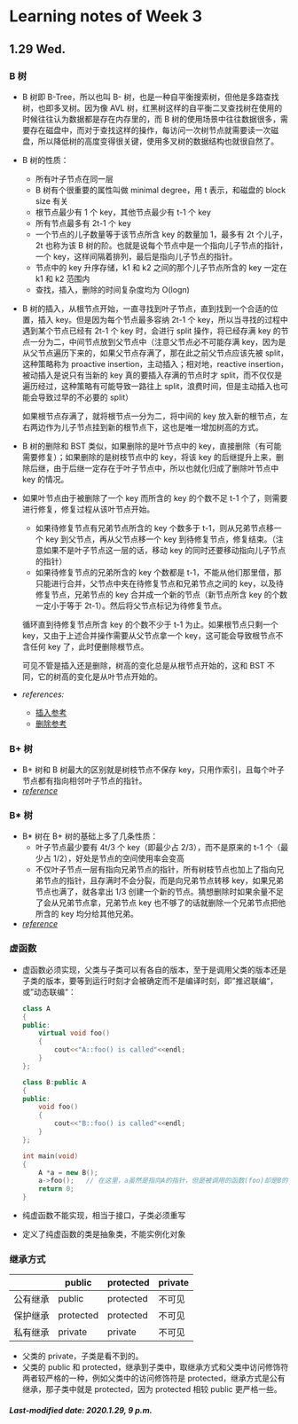 # Learning notes of Week 3

## 1.29 Wed.

### B 树

+ B 树即 B-Tree，所以也叫 B- 树，也是一种自平衡搜索树，但他是多路查找树，也即多叉树。因为像 AVL 树，红黑树这样的自平衡二叉查找树在使用的时候往往认为数据都是存在内存里的，而 B 树的使用场景中往往数据很多，需要存在磁盘中，而对于查找这样的操作，每访问一次树节点就需要读一次磁盘，所以降低树的高度变得很关键，使用多叉树的数据结构也就很自然了。

+ B 树的性质：

  + 所有叶子节点在同一层
  + B 树有个很重要的属性叫做 minimal degree，用 t 表示，和磁盘的 block size 有关
  + 根节点最少有 1 个 key，其他节点最少有 t-1 个 key
  + 所有节点最多有 2t-1 个 key
  + 一个节点的儿子数量等于该节点所含 key 的数量加 1，最多有 2t 个儿子，2t 也称为该 B 树的阶。也就是说每个节点中是一个指向儿子节点的指针，一个 key，这样间隔着排列，最后是指向儿子节点的指针。
  + 节点中的 key 升序存储，k1 和 k2 之间的那个儿子节点所含的 key 一定在 k1 和 k2 范围内
  + 查找，插入，删除的时间复杂度均为 O(logn)

+ B 树的插入，从根节点开始，一直寻找到叶子节点，直到找到一个合适的位置，插入 key。但是因为每个节点最多容纳 2t-1 个 key，所以当寻找的过程中遇到某个节点已经有 2t-1 个 key 时，会进行 split 操作，将已经存满 key 的节点一分为二，中间节点放到父节点中（注意父节点必不可能存满 key，因为是从父节点遍历下来的，如果父节点存满了，那在此之前父节点应该先被 split，这种策略称为 proactive insertion，主动插入；相对地，reactive insertion，被动插入是说只有当新的 key 真的要插入存满的节点时才 split，而不仅仅是遍历经过，这种策略有可能导致一路往上 split，浪费时间，但是主动插入也可能会导致过早的不必要的 split）

  如果根节点存满了，就将根节点一分为二，将中间的 key 放入新的根节点，左右两边作为儿子节点挂到新的根节点下，这也是唯一增加树高的方式。

+ B 树的删除和 BST 类似，如果删除的是叶节点中的 key，直接删除（有可能需要修复）；如果删除的是树枝节点中的 key，将该 key 的后继提升上来，删除后继，由于后继一定存在于叶子节点中，所以也就化归成了删除叶节点中 key 的情况。

+ 如果叶节点由于被删除了一个 key 而所含的 key 的个数不足 t-1 个了，则需要进行修复，修复过程从该叶节点开始。

  + 如果待修复节点有兄弟节点所含的 key 个数多于 t-1，则从兄弟节点移一个 key 到父节点，再从父节点移一个 key 到待修复节点，修复结束。（注意如果不是叶子节点这一层的话，移动 key 的同时还要移动指向儿子节点的指针）
  + 如果待修复节点的兄弟所含的 key 个数都是 t-1，不能从他们那里借，那只能进行合并，父节点中夹在待修复节点和兄弟节点之间的 key，以及待修复节点，兄弟节点的 key 合并成一个新的节点（新节点所含 key 的个数一定小于等于 2t-1）。然后将父节点标记为待修复节点。

  循环直到待修复节点所含 key 的个数不少于 t-1 为止。如果根节点只剩一个 key，又由于上述合并操作需要从父节点拿一个 key，这可能会导致根节点不含任何 key 了，此时便删除根节点。

  可见不管是插入还是删除，树高的变化总是从根节点开始的，这和 BST 不同，它的树高的变化是从叶节点开始的。

+ *references:*

  + [插入参考](<https://www.geeksforgeeks.org/introduction-of-b-tree-2/>)
  + [删除参考](<https://www.cnblogs.com/nullzx/p/8729425.html>)

### B+ 树

+ B+ 树和 B 树最大的区别就是树枝节点不保存 key，只用作索引，且每个叶子节点都有指向相邻叶子节点的指针。
+ [*reference*](<https://www.cnblogs.com/nullzx/p/8729425.html>)

### B* 树

+ B* 树在 B+ 树的基础上多了几条性质：
  + 叶子节点最少要有 4t/3 个 key（即最少占 2/3），而不是原来的 t-1 个（最少占 1/2），好处是节点的空间使用率会变高
  + 不仅叶子节点一层有指向兄弟节点的指针，所有树枝节点也加上了指向兄弟节点的指针，且存满时不会分裂，而是向兄弟节点转移 key，如果兄弟节点也满了，就各拿出 1/3 创建一个新的节点。猜想删除时如果余量不足了会从兄弟节点拿，兄弟节点 key 也不够了的话就删除一个兄弟节点把他所含的 key 均分给其他兄弟。
+ [*reference*](<https://zhuanlan.zhihu.com/p/27700617>)

### 虚函数

+ 虚函数必须实现，父类与子类可以有各自的版本，至于是调用父类的版本还是子类的版本，要等到运行时刻才会被确定而不是编译时刻，即”推迟联编“，或”动态联编“：

  ```c++
  class A  
  {  
  public:  
      virtual void foo()  
      {  
          cout<<"A::foo() is called"<<endl;  
      }  
  };  
  
  class B:public A  
  {  
  public:  
      void foo()  
      {  
          cout<<"B::foo() is called"<<endl;  
      }  
  };  
  
  int main(void)  
  {  
      A *a = new B();  
      a->foo();   // 在这里，a虽然是指向A的指针，但是被调用的函数(foo)却是B的!  
      return 0;  
  }
  ```

+ 纯虚函数不能实现，相当于接口，子类必须重写

+ 定义了纯虚函数的类是抽象类，不能实例化对象

### 继承方式

|          | public    | protected | private |
| -------- | --------- | --------- | ------- |
| 公有继承 | public    | protected | 不可见  |
| 保护继承 | protected | protected | 不可见  |
| 私有继承 | private   | private   | 不可见  |

+ 父类的 private，子类是看不到的。
+ 父类的 public 和 protected，继承到子类中，取继承方式和父类中访问修饰符两者较严格的一种，例如父类中的访问修饰符是 protected，继承方式是公有继承，那子类中就是 protected，因为 protected 相较 public 更严格一些。

##### Last-modified date: 2020.1.29, 9 p.m.